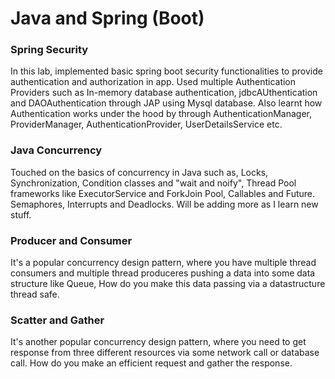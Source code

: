 # Java and Spring (Boot) 


### Spring Security
In this lab, implemented basic spring boot security functionalities to provide authentication and authorization in app.
Used multiple Authentication Providers such as In-memory database authentication, jdbcAUthentication and DAOAuthentication through JAP using Mysql database.
Also learnt how Authentication works under the hood by through AuthenticationManager, ProviderManager, AuthenticationProvider, UserDetailsService etc.
 
 
### Java Concurrency
Touched on the basics of concurrency in Java such as, Locks, Synchronization, Condition classes and "wait and noify", Thread Pool frameworks like ExecutorService and ForkJoin Pool,
Callables and Future. Semaphores, Interrupts and Deadlocks. Will be adding more as I learn new stuff. 


### Producer and Consumer
It's a popular concurrency design pattern, where you have multiple thread consumers and multiple thread produceres pushing a data into some data structure like Queue, How do you make this data passing via a datastructure thread safe.


### Scatter and Gather
It's another popular concurrency design pattern, where you need to get response from three different resources via some network call or database call. How do you make an efficient request and gather the response.

